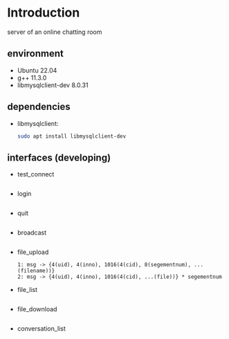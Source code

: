 # Introduction

server of an online chatting room

## environment

- Ubuntu 22.04
- g++ 11.3.0
- libmysqlclient-dev 8.0.31

## dependencies

- libmysqlclient:
  ```bash
  sudo apt install libmysqlclient-dev
  ```

## interfaces (developing)

- test_connect
  ```

  ```
- login
  ```

  ```
- quit
  ```

  ```
- broadcast
  ```

  ```
- file_upload
  ```
  1: msg -> {4(uid), 4(inno), 1016(4(cid), 8(segementnum), ...(filename))}
  2: msg -> {4(uid), 4(inno), 1016(4(cid), ...(file))} * segementnum
  ```
- file_list
  ```

  ```
- file_download
  ```

  ```
- conversation_list
  ```

  ```